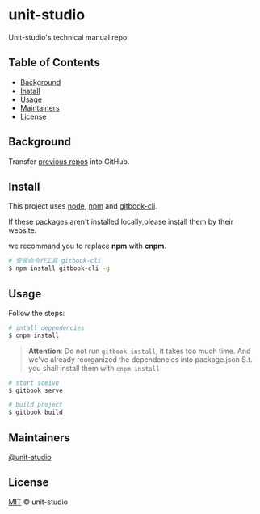 # unit-studio

Unit-studio's technical manual repo.

## Table of Contents

- [Background](#background)
- [Install](#install)
- [Usage](#usage)
- [Maintainers](#maintainers)
- [License](#license)

## Background

Transfer [previous repos](http://106.13.58.177:8081/) into GitHub.

## Install

This project uses [node](http://nodejs.org), [npm](https://npmjs.com) and [gitbook-cli](https://www.npmjs.com/package/gitbook-cli).

If these packages aren't installed locally,please install them by their website.

we recommand you to replace **npm** with **cnpm**.

```sh
# 安装命令行工具 gitbook-cli
$ npm install gitbook-cli -g
```

## Usage

Follow the steps:

```sh
# intall dependencies
$ cnpm install
```
> **Attention**:
> Do not run `gitbook install`, it takes too much time.
> And we've already reorganized the dependencies into package.json
> S.t. you shall install them with `cnpm install`

```sh
# start sceive
$ gitbook serve

# build project
$ gitbook build
```

## Maintainers

[@unit-studio](https://github.com/unit-studio)

## License

[MIT](LICENSE) © unit-studio
